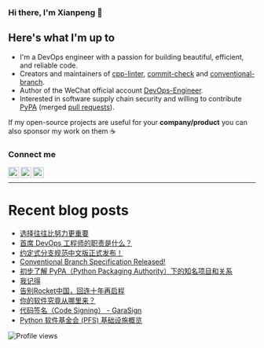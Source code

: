 ### Hi there, I'm Xianpeng 👋

<!-- ![GitHub stats](https://github-readme-stats.vercel.app/api?username=shenxianpeng&show_icons=true&&theme=default&count_private=true&&include_all_commits=true) -->

## Here's what I'm up to

* I'm a DevOps engineer with a passion for building beautiful, efficient, and reliable code.
* Creators and maintainers of [cpp-linter][cpp-linter], [commit-check][commit-check] and [conventional-branch][conventional-branch].
* Author of the WeChat official account [DevOps-Engineer][wechat]. 
* Interested in software supply chain security and willing to contribute [PyPA][pypa] (merged [pull requests][pull-requests]).

If my open-source projects are useful for your **company/product** you can also sponsor my work on them ☕️
<!-- [<img width="110" src="https://storage.ko-fi.com/cdn/kofi2.png" />][ko-fi] -->

### Connect me

[<img align="left" alt="shenxianpeng | Gmail" width="22px" src="https://cdn.jsdelivr.net/npm/simple-icons@3.13.0/icons/gmail.svg" />][gmail]
[<img align="left" alt="shenxianpeng | Blogger" width="22px" src="https://cdn.jsdelivr.net/npm/simple-icons@3.13.0/icons/blogger.svg" />][blogger] 
[<img align="left" alt="shenxianpeng | ZhiHu" width="22px" src="https://cdn.jsdelivr.net/npm/simple-icons@3.13.0/icons/zhihu.svg" />][zhihu]

<!-- [<img align="left" alt="shenxianpeng | LinkedIn" width="22px" src="https://cdn.jsdelivr.net/npm/simple-icons@3.13.0/icons/linkedin.svg" />][linkedin] 
 -->
<!-- [<img alt="shenxianpeng | PayPal" width="20px" src="https://www.svgrepo.com/show/354170/paypal.svg" />][paypal] -->
<!-- [<img align="left" alt="shenxianpeng | DEV" width="30px" src="https://cdn.jsdelivr.net/npm/simple-icons@3.13.0/icons/dev-dot-to.svg" />][dev.to] -->

<br />

---

# Recent blog posts

<!-- BLOG-POST-LIST:START -->
- [选择往往比努力更重要](https://shenxianpeng.github.io/2024/09/power-of-choice/)
- [首席 DevOps 工程师的职责是什么？](https://shenxianpeng.github.io/2024/09/principal-devops-engineer/)
- [约定式分支规范中文版正式发布！](https://shenxianpeng.github.io/2024/09/conventional-branch-zh/)
- [Conventional Branch Specification Released!](https://shenxianpeng.github.io/2024/09/conventional-branch/)
- [初步了解 PyPA（Python Packaging Authority）下的知名项目和关系](https://shenxianpeng.github.io/2024/09/pypa/)
- [我记得](https://shenxianpeng.github.io/2024/07/remember/)
- [告别Rocket中国，回连十年再启程](https://shenxianpeng.github.io/2024/06/farewell/)
- [你的软件究竟从哪里来？](https://shenxianpeng.github.io/2024/06/where-does-your-software-come-from/)
- [代码签名（Code Signing） - GaraSign](https://shenxianpeng.github.io/2024/06/garasign/)
- [Python 软件基金会 &lpar;PFS&rpar; 基础设施概览](https://shenxianpeng.github.io/2024/05/psf-infra/)
<!-- BLOG-POST-LIST:END -->

[blogger]: https://shenxianpeng.github.io/
[zhihu]: https://www.zhihu.com/people/shenxianpeng
[wechat]: https://github.com/shenxianpeng/blog/blob/master/source/about/index/qrcode.jpg?raw=true
[linkedin]: https://www.linkedin.com/in/xianpeng-shen/
[gmail]: mailto:xianpeng.shen@gmail.com
[paypal]: https://www.paypal.me/shenxianpeng
[dev.to]: https://dev.to/shenxianpeng
[cpp-linter]: https://github.com/cpp-linter
[commit-check]: https://github.com/commit-check
[conventional-branch]: https://github.com/conventional-branch
[ko-fi]: https://ko-fi.com/H2H85WC9L
[pypa]: https://github.com/pypa
[pull-requests]: https://github.com/pulls?q=is%3Apr+author%3Ashenxianpeng+archived%3Afalse+is%3Amerged+user%3Apypa

 ![Profile views](https://komarev.com/ghpvc/?username=shenxianpeng)
 
